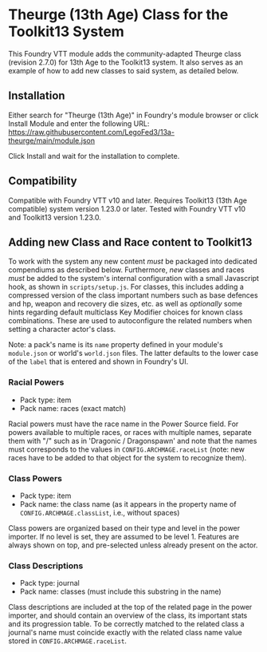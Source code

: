 # Theurge (13th Age) Class for the Toolkit13 System

This Foundry VTT module adds the community-adapted Theurge class (revision 2.7.0) for 13th Age to the Toolkit13 system. It also serves as an example of how to add new classes to said system, as detailed below.

## Installation
Either search for "Theurge (13th Age)" in Foundry's module browser or click Install Module and enter the following URL: https://raw.githubusercontent.com/LegoFed3/13a-theurge/main/module.json

Click Install and wait for the installation to complete.

## Compatibility

Compatible with Foundry VTT v10 and later.
Requires Toolkit13 (13th Age compatible) system version 1.23.0 or later.
Tested with Foundry VTT v10 and Toolkit13 version 1.23.0.

## Adding new Class and Race content to Toolkit13

To work with the system any new content *must* be packaged into dedicated compendiums as described below.
Furthermore, *new* classes and races *must* be added to the system's internal configuration with a small Javascript hook, as shown in `scripts/setup.js`.
For classes, this includes adding a compressed version of the class important numbers such as base defences and hp, weapon and recovery die sizes, etc. as well as *optionally* some hints regarding default multiclass Key Modifier choices for known class combinations. These are used to autoconfigure the related numbers when setting a character actor's class.

Note: a pack's name is its `name` property defined in your module's `module.json` or world's `world.json` files. The latter defaults to the lower case of the `label` that is entered and shown in Foundry's UI.

### Racial Powers

- Pack type: item
- Pack name: races (exact match)

Racial  powers must have the race name in the Power Source field. For powers available to multiple races, or races with multiple names, separate them with "\/" such as in 'Dragonic \/ Dragonspawn' and note that the names must corresponds to the values in `CONFIG.ARCHMAGE.raceList` (note: new races have to be added to that object for the system to recognize them).

### Class Powers

- Pack type: item
- Pack name: the class name (as it appears in the property name of `CONFIG.ARCHMAGE.classList`, i.e., without spaces) 

Class powers are organized based on their type and level in the power importer. If no level is set, they are assumed to be level 1.
Features are always shown on top, and pre-selected unless already present on the actor.

### Class Descriptions

- Pack type: journal
- Pack name: classes (must include this substring in the name)

Class descriptions are included at the top of the related page in the power importer, and should contain an overview of the class, its important stats and its progression table.
To be correctly matched to the related class a journal's name must coincide exactly with the related class name value stored in `CONFIG.ARCHMAGE.raceList`.


